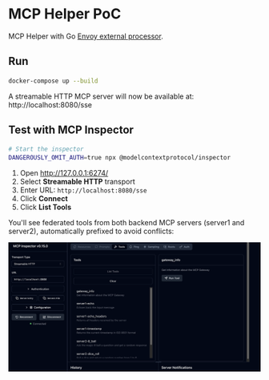 # MCP Helper PoC

MCP Helper with Go [Envoy external processor](https://www.envoyproxy.io/docs/envoy/latest/configuration/http/http_filters/ext_proc_filter).

## Run

```bash
docker-compose up --build
```

A streamable HTTP MCP server will now be available at: http://localhost:8080/sse

## Test with MCP Inspector

```bash
# Start the inspector
DANGEROUSLY_OMIT_AUTH=true npx @modelcontextprotocol/inspector
```

1. Open http://127.0.0.1:6274/
2. Select **Streamable HTTP** transport
3. Enter URL: `http://localhost:8080/sse`
4. Click **Connect**
5. Click **List Tools**

You'll see federated tools from both backend MCP servers (server1 and server2), automatically prefixed to avoid conflicts:

![alt text](mcp-inspector.png)
